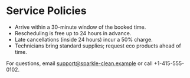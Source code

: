 # Service Policies

- Arrive within a 30-minute window of the booked time.
- Rescheduling is free up to 24 hours in advance.
- Late cancellations (inside 24 hours) incur a 50% charge.
- Technicians bring standard supplies; request eco products ahead of time.

For questions, email support@sparkle-clean.example or call +1-415-555-0102.
